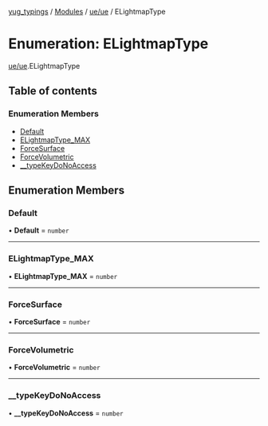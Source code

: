 [yug_typings](../README.md) / [Modules](../modules.md) / [ue/ue](../modules/ue_ue.md) / ELightmapType

# Enumeration: ELightmapType

[ue/ue](../modules/ue_ue.md).ELightmapType

## Table of contents

### Enumeration Members

- [Default](ue_ue.ELightmapType.md#default)
- [ELightmapType\_MAX](ue_ue.ELightmapType.md#elightmaptype_max)
- [ForceSurface](ue_ue.ELightmapType.md#forcesurface)
- [ForceVolumetric](ue_ue.ELightmapType.md#forcevolumetric)
- [\_\_typeKeyDoNoAccess](ue_ue.ELightmapType.md#__typekeydonoaccess)

## Enumeration Members

### Default

• **Default** = `number`

___

### ELightmapType\_MAX

• **ELightmapType\_MAX** = `number`

___

### ForceSurface

• **ForceSurface** = `number`

___

### ForceVolumetric

• **ForceVolumetric** = `number`

___

### \_\_typeKeyDoNoAccess

• **\_\_typeKeyDoNoAccess** = `number`
